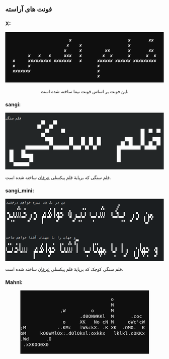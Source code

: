 ## فونت های آراسته
### X:
<div align="center"><img src="https://github.com/ekm507/araste-fonts/raw/main/Images/X.png"><br><br>
این فونت بر اساس فونت نیما ساخته شده است.</div>

### sangi:
![](Images/sangi.png)

قلم سنگی که برپایهٔ قلم پیکسلی [عرفان](https://github.com/ekm507/erfan-font) ساخته شده است.

### sangi_mini:
![](Images/sangi_mini.png)

قلم سنگی کوچک که برپایهٔ قلم پیکسلی [عرفان](https://github.com/ekm507/erfan-font) ساخته شده است.
### Mahni:
<div align="center"><img src="https://github.com/ekm507/araste-fonts/raw/main/Images/mahni.png"></div>
